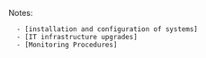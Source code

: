Notes:

      - [installation and configuration of systems]
      - [IT infrastructure upgrades]
      - [Monitoring Procedures]  
